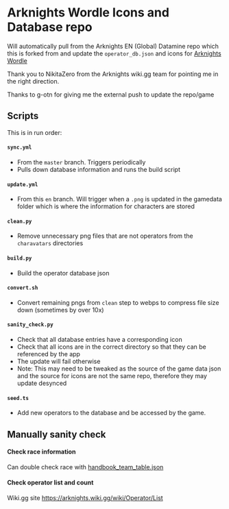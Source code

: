 # Arknights Wordle Icons and Database repo

Will automatically pull from the Arknights EN (Global) Datamine repo which this is forked from and update the `operator_db.json` and icons for [Arknights Wordle](https://ak-wordle.three6ty1.dev/)

Thank you to NikitaZero from the Arknights wiki.gg team for pointing me in the right direction.

Thanks to g-otn for giving me the external push to update the repo/game

## Scripts
This is in run order:

#### `sync.yml`
- From the `master` branch. Triggers periodically
- Pulls down database information and runs the build script
#### `update.yml`
- From this `en` branch. Will trigger when a `.png` is updated in the gamedata folder which is where the information for characters are stored
#### `clean.py`
- Remove unnecessary png files that are not operators from the `charavatars` directories
#### `build.py`
- Build the operator database json
#### `convert.sh`
- Convert remaining pngs from `clean` step to webps to compress file size down (sometimes by over 10x)
#### `sanity_check.py`
- Check that all database entries have a corresponding icon
- Check that all icons are in the correct directory so that they can be referenced by the app
- The update will fail otherwise
- Note: This may need to be tweaked as the source of the game data json and the source for icons are not the same repo, therefore they may update desynced
#### `seed.ts`
- Add new operators to the database and be accessed by the game.

## Manually sanity check
#### Check race information
Can double check race with [handbook_team_table.json](https://github.com/Kengxxiao/ArknightsGameData_YoStar/blob/main/en_US/gamedata/excel/handbook_team_table.json)

#### Check operator list and count
Wiki.gg site https://arknights.wiki.gg/wiki/Operator/List
